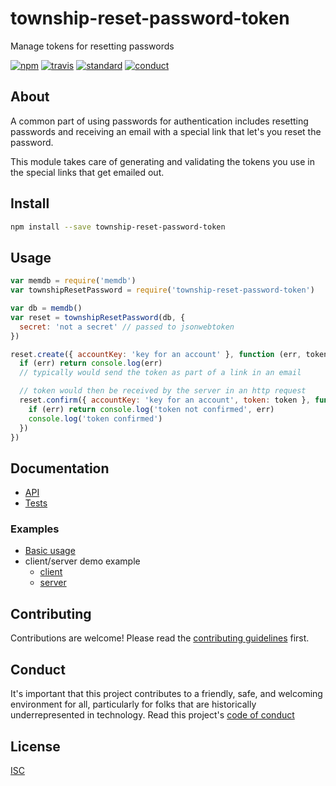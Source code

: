 # township-reset-password-token

Manage tokens for resetting passwords

[![npm][npm-image]][npm-url]
[![travis][travis-image]][travis-url]
[![standard][standard-image]][standard-url]
[![conduct][conduct]][conduct-url]

[npm-image]: https://img.shields.io/npm/v/township-reset-password-token.svg?style=flat-square
[npm-url]: https://www.npmjs.com/package/township-reset-password-token
[travis-image]: https://img.shields.io/travis/township/township-reset-password-token.svg?style=flat-square
[travis-url]: https://travis-ci.org/township/township-reset-password-token
[standard-image]: https://img.shields.io/badge/code%20style-standard-brightgreen.svg?style=flat-square
[standard-url]: http://npm.im/standard
[conduct]: https://img.shields.io/badge/code%20of%20conduct-contributor%20covenant-green.svg?style=flat-square
[conduct-url]: CONDUCT.md

## About

A common part of using passwords for authentication includes resetting passwords and receiving an email with a special link that let's you reset the password.

This module takes care of generating and validating the tokens you use in the special links that get emailed out.

## Install

```sh
npm install --save township-reset-password-token
```

## Usage

```js
var memdb = require('memdb')
var townshipResetPassword = require('township-reset-password-token')

var db = memdb()
var reset = townshipResetPassword(db, {
  secret: 'not a secret' // passed to jsonwebtoken
})

reset.create({ accountKey: 'key for an account' }, function (err, token) {
  if (err) return console.log(err)
  // typically would send the token as part of a link in an email

  // token would then be received by the server in an http request
  reset.confirm({ accountKey: 'key for an account', token: token }, function (err) {
    if (err) return console.log('token not confirmed', err)
    console.log('token confirmed')
  })
})
```

## Documentation
- [API](docs/api.md)
- [Tests](tests/)

### Examples
- [Basic usage](examples/basic-usage.js)
- client/server demo example
  - [client](examples/client.js)
  - [server](examples/server.js)

## Contributing

Contributions are welcome! Please read the [contributing guidelines](CONTRIBUTING.md) first.

## Conduct

It's important that this project contributes to a friendly, safe, and welcoming environment for all, particularly for folks that are historically underrepresented in technology. Read this project's [code of conduct](CONDUCT.md)

## License

[ISC](LICENSE.md)
